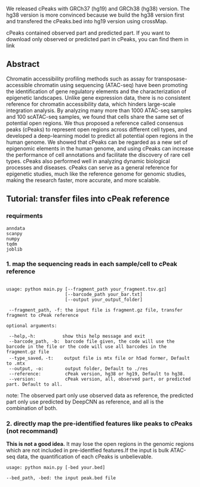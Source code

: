 We released cPeaks with GRCh37 (hg19) and GRCh38 (hg38) version. The hg38 version is more convinced because we build the hg38 version first and transfered the cPeaks.bed into hg19 version using crossMap.

cPeaks contained observed part and predicted part. If you want to download only observed or predicted part in cPeaks, you can find them in link

## Abstract

Chromatin accessibility profiling methods such as assay for transposase-accessible chromatin using sequencing (ATAC-seq) have been promoting the identification of gene regulatory elements and the characterization of epigenetic landscapes. Unlike gene expression data, there is no consistent reference for chromatin accessibility data, which hinders large-scale integration analysis. By analyzing many more than 1000 ATAC-seq samples and 100 scATAC-seq samples, we found that cells share the same set of potential open regions. We thus proposed a reference called consensus peaks (cPeaks) to represent open regions across different cell types, and developed a deep-learning model to predict all potential open regions in the human genome. We showed that cPeaks can be regarded as a new set of epigenomic elements in the human genome, and using cPeaks can increase the performance of cell annotations and facilitate the discovery of rare cell types. cPeaks also performed well in analyzing dynamic biological processes and diseases. cPeaks can serve as a general reference for epigenetic studies, much like the reference genome for genomic studies, making the research faster, more accurate, and more scalable.


## Tutorial: transfer files into cPeak reference

### requirments

```
anndata
scanpy
numpy
tqdm
joblib
```

### 1. map the sequencing reads in each sample/cell to cPeak reference
 
```

usage: python main.py [--fragment_path your_fragment.tsv.gz]
                      [--barcode_path your_bar.txt]
                      [--output your_output_folder]

 --fragment_path, -f: the input file is fragment.gz file, transfer fragment to cPeak reference
 
optional arguments:

 --help,-h:          show this help message and exit
 --barcode_path, -b:  barcode file given, the code will use the barcode in the file or the code will use all barcodes in the fragment.gz file
 --type_saved，-t:    output file is mtx file or h5ad former, Default to .mtx
 --output, -o:        output folder, Default to ./res
 --reference:         cPeak version, hg38 or hg19, Default to hg38.
 --version:           cPeak version, all, observed part, or predicted part. Default to all.

```
note: The observed part only use observed data as reference, the predicted part only use predicted by DeepCNN as reference, and all is the combination of both.

### 2. directly map the pre-identified features like peaks to cPeaks (not recommand)

**This is not a good idea.** It may lose the open regions in the genomic regions which are not included in pre-identfied features.If the input is bulk ATAC-seq data, the quantification of each cPeaks is unbelievable.

```
usage: python main.py [-bed your.bed]

--bed_path, -bed: the input peak.bed file
```









